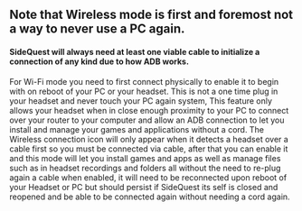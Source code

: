 ## Note that Wireless mode is first and foremost not a way to never use a PC again.

#### SideQuest will always need at least one viable cable to initialize a connection of any kind due to how ADB works.

For Wi-Fi mode you need to first connect physically to enable it to begin with on reboot of your PC or your headset. This is not a one time plug in your headset and never touch your PC again system, This feature only allows your headset when in close enough proximity to your PC to connect over your router to your computer and allow an ADB connection to let you install and manage your games and applications without a cord. The Wireless connection icon will only appear when it detects a headset over a cable first so you must be connected via cable, after that you can enable it and this mode will let you install games and apps as well as manage files such as in headset recordings and folders all without the need to re-plug again a cable when enabled, it will need to be reconnected upon reboot of your Headset or PC but should persist if SideQuest its self is closed and reopened and be able to be connected again without needing a cord again.